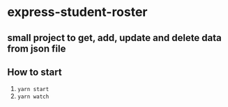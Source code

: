 # express-student-roster


 ## small project to get, add, update and delete data from json file

## How to start

1.  `yarn start`
1.  `yarn watch`
